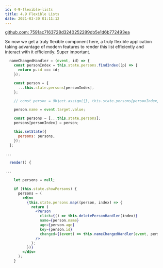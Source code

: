 ```yaml
---
id: 4-9-flexible-lists
title: 4.9 Flexible Lists
date: 2021-03-30 01:11:12
---
```


<a href='https://github.com/PaPa31/react-complete-guide/commit/7591ac7163728d3240252289db5e1d6b772493ea' class='external'>github.com: 7591ac7163728d3240252289db5e1d6b772493ea</a>

So now we get a truly flexible component here, a truly flexible application taking advantage of modern features to render this list efficiently and interact with it efficiently. Super important.

```jsx  title="App.js" {1-4,6-8,10,12,14-15,18,40}
  nameChangedHandler = (event, id) => {
    const personIndex = this.state.persons.findIndex((p) => {
      return p.id === id;
    });

    const person = {
      ...this.state.persons[personIndex],
    };

    // const person = Object.assign({}, this.state.persons[personIndex]);

    person.name = event.target.value;

    const persons = [...this.state.persons];
    persons[personIndex] = person;

    this.setState({
      persons: persons,
    });
  };

...

  render() {

...

    let persons = null;

    if (this.state.showPersons) {
      persons = (
        <div>
          {this.state.persons.map((person, index) => {
            return (
              <Person
                click={() => this.deletePersonHandler(index)}
                name={person.name}
                age={person.age}
                key={person.id}
                changed={(event) => this.nameChangedHandler(event, person.id)}
              />
            );
          })}
        </div>
      );
    }
```
